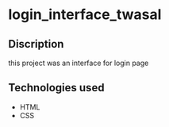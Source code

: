 # login_interface_twasal


## Discription
this project was an interface for login page


## Technologies used 
- HTML
- CSS

